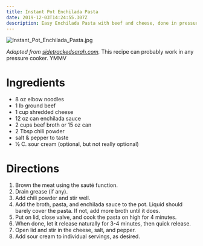 ```yaml
---
title: Instant Pot Enchilada Pasta
date: 2019-12-03T14:24:55.307Z
description: Easy Enchilada Pasta with beef and cheese, done in pressure cooker.
---
```


![Instant_Pot_Enchilada_Pasta.jpg](Instant_Pot_Enchilada_Pasta.jpg)

_Adapted from_ [_sidetrackedsarah.com_](https://www.sidetrackedsarah.com/instant-pot-enchilada-pasta/)_._ This recipe can probably work in any pressure cooker. YMMV

# Ingredients

* 8 oz elbow noodles
* 1 lb ground beef
* 1 cup shredded cheese
* 12 oz can enchilada sauce
* 2 cups beef broth or 15 oz can
* 2 Tbsp chili powder
* salt & pepper to taste
* ½ C. sour cream (optional, but not really optional)

# Directions

1. Brown the meat using the sauté function.
2. Drain grease (if any).  
3. Add chili powder and stir well.
4. Add the broth, pasta, and enchilada sauce to the pot. Liquid should barely cover the pasta. If not, add more broth until it does.
5. Put on lid, close valve, and cook the pasta on high for 4 minutes.
6. When done, let it release naturally for 3-4 minutes, then quick release. 
7. Open lid and stir in the cheese, salt, and pepper.
8. Add sour cream to individual servings, as desired. 
